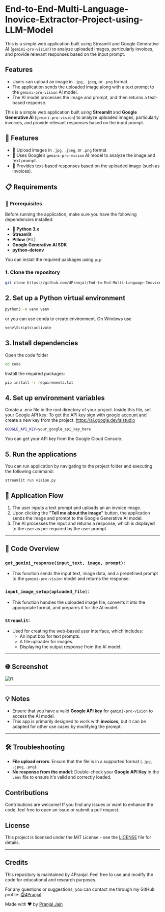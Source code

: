 # End-to-End-Multi-Language-Inovice-Extractor-Project-using-LLM-Model

This is a simple web application built using Streamlit and Google Generative AI (`gemini-pro-vision`) to analyze uploaded images, particularly invoices, and provide relevant responses based on the input prompt. 

## Features
- Users can upload an image in `.jpg`, `.jpeg`, or `.png` format.
- The application sends the uploaded image along with a text prompt to the `gemini-pro-vision` AI model.
- The AI model processes the image and prompt, and then returns a text-based response.

This is a simple web application built using **Streamlit** and **Google Generative AI** (`gemini-pro-vision`) to analyze uploaded images, particularly invoices, and provide relevant responses based on the input prompt. 

## 🚀 Features
- 📂 Upload images in `.jpg`, `.jpeg`, or `.png` format.
- 🧠 Uses Google’s `gemini-pro-vision` AI model to analyze the image and text prompt.
- 💬 Provides text-based responses based on the uploaded image (such as invoices).

## 📋 Requirements

### 🔧 Prerequisites
Before running the application, make sure you have the following dependencies installed:

- 🐍 **Python 3.x**
- **Streamlit**
- **Pillow** (PIL)
- **Google Generative AI SDK**
- **python-dotenv**

You can install the required packages using `pip`:
### 1. Clone the repository
```bash 
git clone https://github.com/4Pranjal/End-to-End-Multi-Language-Inovice-Extractor-Project-using-LLM-Model.git
```

## 2. Set up a Python virtual environment 
   ```bash
   python3 -m venv venv
   ```
or you can use conda to create environment.
On Windows use
   ```bash
venv\Scripts\activate
   ```
## 3. Install dependencies

Open the code folder
```bash
cd code
```
Install the required packages:

   ```bash
   pip install -r requirements.txt
   ```

## 4. Set up environment variables
Create a .env file in the root directory of your project.
Inside this file, set your Google API key:
To get the API key sign with google account and create a new key from the project.
https://ai.google.dev/aistudio
   ```bash
GOOGLE_API_KEY=your_google_api_key_here
   ```
You can get your API key from the Google Cloud Console.

## 5. Run the applications
You can run  application by navigating to the project folder and executing the following command:
   ```bash
   streamlit run vision.py
   ```

## 🎯 Application Flow
1. The user inputs a text prompt and uploads an an invoice image.
2. Upon clicking the **"Tell me about the image"** button, the application sends the image and prompt to the Google Generative AI model.
3. The AI processes the input and returns a response, which is displayed to the user as per required by the user prompt.

---

## 📂 Code Overview

### `get_gemini_response(input_text, image, prompt)`:
- This function sends the input text, image data, and a predefined prompt to the `gemini-pro-vision` model and returns the response.

### `input_image_setup(uploaded_file)`:
- This function handles the uploaded image file, converts it into the appropriate format, and prepares it for the AI model.

### `Streamlit`:
- Used for creating the web-based user interface, which includes:
  - An input box for text prompts.
  - A file uploader for images.
  - Displaying the output response from the AI model.

---

## 🌐 Screenshot
![i1](https://github.com/user-attachments/assets/15c85b85-e120-47b7-95f0-b082d44fa87d)

---

## 💡 Notes
- Ensure that you have a valid **Google API key** for `gemini-pro-vision` to access the AI model.
- This app is primarily designed to work with **invoices**, but it can be adapted for other use cases by modifying the prompt.

---

## 🛠️ Troubleshooting

- **File upload errors**: Ensure that the file is in a supported format (`.jpg`, `.jpeg`, `.png`).
- **No response from the model**: Double-check your **Google API Key** in the `.env` file to ensure it's valid and correctly loaded.


## Contributions
Contributions are welcome! If you find any issues or want to enhance the code, feel free to open an issue or submit a pull request.

## License
This project is licensed under the MIT License - see the [LICENSE](LICENSE) file for details.

---
## Credits

This repository is maintained by 4Pranjal. Feel free to use and modify the code for educational and research purposes.

For any questions or suggestions, you can contact me through my GitHub profile: [@4Pranjal](https://github.com/4Pranjal).

Made with ❤️ by [Pranjal Jain](https://github.com/4Pranjal)
